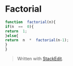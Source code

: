 
# Factorial

```javascript
function  factorial(n){
if(n  ==  0){
return  1;
}else{
return  n  *  factorial(n-1);
}
}
```

> Written with [StackEdit](https://stackedit.io/).
<!--stackedit_data:
eyJoaXN0b3J5IjpbMjA4MDM5MTYzXX0=
-->